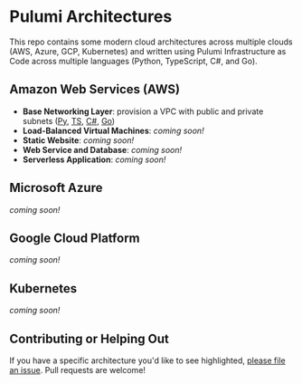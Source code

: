 # Pulumi Architectures

This repo contains some modern cloud architectures across multiple clouds (AWS, Azure, GCP, Kubernetes) and
written using Pulumi Infrastructure as Code across multiple languages (Python, TypeScript, C#, and Go).

## Amazon Web Services (AWS)

* **Base Networking Layer**: provision a VPC with public and private subnets
      ([Py](./aws-py-base-infra), [TS](./aws-ts-base-infra), [C#](./aws-cs-base-infra), [Go](./aws-go-base-infra))
* **Load-Balanced Virtual Machines**: _coming soon!_
* **Static Website**: _coming soon!_
* **Web Service and Database**: _coming soon!_
* **Serverless Application**: _coming soon!_

## Microsoft Azure

_coming soon!_

## Google Cloud Platform

_coming soon!_

## Kubernetes

_coming soon!_

## Contributing or Helping Out

If you have a specific architecture you'd like to see highlighted, [please file an
issue](https://github.com/joeduffy/pulumi-architectures/issues/new). Pull requests are welcome!
